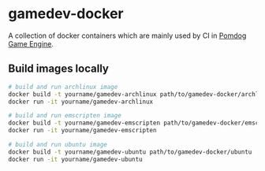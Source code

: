 # gamedev-docker

A collection of docker containers which are mainly used by CI in [Pomdog Game Engine](https://github.com/mogemimi/pomdog).

## Build images locally

```sh
# build and run archlinux image
docker build -t yourname/gamedev-archlinux path/to/gamedev-docker/archlinux
docker run -it yourname/gamedev-archlinux

# build and run emscripten image
docker build -t yourname/gamedev-emscripten path/to/gamedev-docker/emscripten
docker run -it yourname/gamedev-emscripten

# build and run ubuntu image
docker build -t yourname/gamedev-ubuntu path/to/gamedev-docker/ubuntu
docker run -it yourname/gamedev-ubuntu
```
